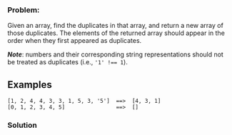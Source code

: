 ### Problem:
<p>Given an array, find the duplicates in that array, and return a new array of those duplicates. The elements of the returned array should appear in the order when they first appeared as duplicates.</p>
<p><strong><em>Note</em></strong>: numbers and their corresponding string representations should not be treated as duplicates (i.e., <code>&apos;1&apos; !== 1</code>).</p>
<h2 id="examples">Examples</h2>
<pre><code class="language-py">[1, 2, 4, 4, 3, 3, 1, 5, 3, &apos;5&apos;]  ==&gt;  [4, 3, 1]
[0, 1, 2, 3, 4, 5]                ==&gt;  []</code></pre>

### Solution